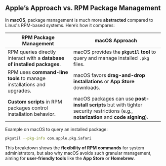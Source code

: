 ## Apple’s Approach vs. RPM Package Management

In **macOS**, package management is much more **abstracted** compared to Linux's RPM-based systems. Here’s how it compares:

| **RPM Package Management** | **macOS Approach** |
|----------------------------|--------------------|
| RPM queries directly interact with a **database of installed packages**. | macOS provides the **`pkgutil` tool** to query and manage installed `.pkg` files. |
| RPM uses **command-line tools** to manage installations and upgrades. | macOS favors **drag-and-drop installations** or **App Store** downloads. |
| **Custom scripts** in RPM packages control installation behavior. | macOS packages can use **post-install scripts** but with tighter security restrictions (e.g., **notarization** and **code signing**). |

Example on macOS to query an installed package:
```bash
pkgutil --pkg-info com.apple.pkg.Safari
```

This breakdown shows the **flexibility of RPM commands** for system administrators, but also why macOS avoids such granular management, aiming for **user-friendly tools** like the **App Store** or **Homebrew**.
